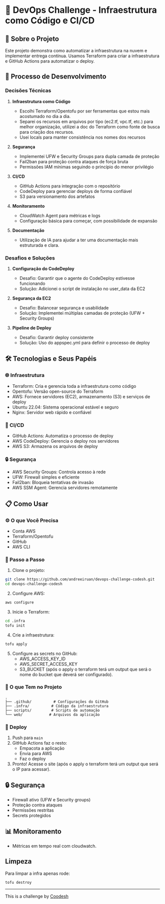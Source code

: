 # 🚀 DevOps Challenge - Infraestrutura como Código e CI/CD

## 📝 Sobre o Projeto
Este projeto demonstra como automatizar a infraestrutura na nuvem e implementar entrega contínua. Usamos Terraform para criar a infraestrutura e GitHub Actions para automatizar o deploy.

## 💭 Processo de Desenvolvimento

### Decisões Técnicas
1. **Infraestrutura como Código**
   - Escolhi Terraform/Opentofu por ser ferramentas que estou mais acostumado no dia a dia.
   - Separei os recursos em arquivos por tipo (ec2.tf, vpc.tf, etc.) para melhor organização, utilizei a doc do Terraform como fonte de busca para criação dos recursos.
   - Usei locals para manter consistência nos nomes dos recursos

2. **Segurança**
   - Implementei UFW e Security Groups para dupla camada de proteção
   - Fail2ban para proteção contra ataques de força bruta
   - Permissões IAM mínimas seguindo o princípio do menor privilégio

3. **CI/CD**
   - GitHub Actions para integração com o repositório
   - CodeDeploy para gerenciar deploys de forma confiável
   - S3 para versionamento dos artefatos

4. **Monitoramento**
   - CloudWatch Agent para métricas e logs
   - Configuração básica para começar, com possibilidade de expansão

5. **Documentação**
   - Utilização de IA para ajudar a ter uma documentação mais estruturada e clara.

### Desafios e Soluções
1. **Configuração do CodeDeploy**
   - Desafio: Garantir que o agente do CodeDeploy estivesse funcionando
   - Solução: Adicionei o script de instalação no user_data da EC2

2. **Segurança da EC2**
   - Desafio: Balancear segurança e usabilidade
   - Solução: Implementei múltiplas camadas de proteção (UFW + Security Groups)

3. **Pipeline de Deploy**
   - Desafio: Garantir deploy consistente
   - Solução: Uso do appspec.yml para definir o processo de deploy

## 🛠️ Tecnologias e Seus Papéis

### 🌐 Infraestrutura
- Terraform: Cria e gerencia toda a infraestrutura como código
- Opentofu: Versão open-source do Terraform
- AWS: Fornece servidores (EC2), armazenamento (S3) e serviços de deploy
- Ubuntu 22.04: Sistema operacional estável e seguro
- Nginx: Servidor web rápido e confiável

### 🔄 CI/CD
- GitHub Actions: Automatiza o processo de deploy
- AWS CodeDeploy: Gerencia o deploy nos servidores
- AWS S3: Armazena os arquivos de deploy

### 🔒 Segurança
- AWS Security Groups: Controla acesso à rede
- UFW: Firewall simples e eficiente
- Fail2ban: Bloqueia tentativas de invasão
- AWS SSM Agent: Gerencia servidores remotamente

## 📋 Como Usar

### ⚙️ O que Você Precisa
- Conta AWS
- Terraform/Opentofu
- GitHub
- AWS CLI

### 🔧 Passo a Passo

1. Clone o projeto:
```bash
git clone https://github.com/andreeiruan/devops-challenge-codesh.git
cd devops-challenge-codesh
```

2. Configure AWS:
```bash
aws configure
```

3. Inicie o Terraform:
```bash
cd .infra
tofu init
```

4. Crie a infraestrutura:
```bash
tofu apply
```

5. Configure as secrets no GitHub:
   - AWS_ACCESS_KEY_ID
   - AWS_SECRET_ACCESS_KEY
   - S3_BUCKET (após o apply o terraform terá um output que será o nome do bucket que deverá ser configurado).

### 📁 O que Tem no Projeto
```
.
├── .github/          # Configurações do GitHub
├── .infra/          # Código da infraestrutura
├── scripts/         # Scripts de automação
└── web/            # Arquivos da aplicação
```

### 🚀 Deploy
1. Push para `main`
2. GitHub Actions faz o resto:
   - Empacota a aplicação
   - Envia para AWS
   - Faz o deploy
3. Pronto! Acesse o site (após o apply o terraform terá um output que será o IP para acessar).

## 🔒 Segurança
- Firewall ativo (UFW e Security groups)
- Proteção contra ataques
- Permissões restritas
- Secrets protegidos

## 📊 Monitoramento
- Métricas em tempo real com cloudwatch.

## Limpeza
Para limpar a infra apenas rode: 
```bash
tofu destroy
```

---

This is a challenge by [Coodesh](https://coodesh.com/)
